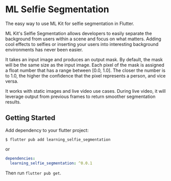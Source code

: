 # ML Selfie Segmentation

The easy way to use ML Kit for selfie segmentation in Flutter.

ML Kit's Selfie Segmentation allows developers to easily separate the background from users within a scene and focus on what matters. Adding cool effects to selfies or inserting your users into interesting background environments has never been easier.

It takes an input image and produces an output mask. By default, the mask will be the same size as the input image. Each pixel of the mask is assigned a float number that has a range between [0.0, 1.0]. The closer the number is to 1.0, the higher the confidence that the pixel represents a person, and vice versa.

It works with static images and live video use cases. During live video, it will leverage output from previous frames to return smoother segmentation results.

## Getting Started

Add dependency to your flutter project:

```
$ flutter pub add learning_selfie_segmentation
```

or

```yaml
dependencies:
  learning_selfie_segmentation: ^0.0.1
```

Then run `flutter pub get`.
